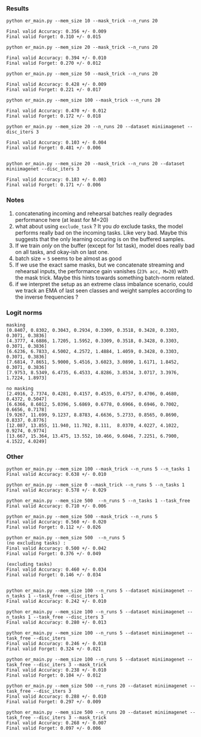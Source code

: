 ### Results

```
python er_main.py --mem_size 10 --mask_trick --n_runs 20

Final valid Accuracy: 0.356 +/- 0.009
Final valid Forget: 0.310 +/- 0.015
```


```
python er_main.py --mem_size 20 --mask_trick --n_runs 20

Final valid Accuracy: 0.394 +/- 0.010
Final valid Forget: 0.270 +/- 0.012
```


```
python er_main.py --mem_size 50 --mask_trick --n_runs 20

Final valid Accuracy: 0.428 +/- 0.009
Final valid Forget: 0.221 +/- 0.017
```


```
python er_main.py --mem_size 100 --mask_trick --n_runs 20

Final valid Accuracy: 0.470 +/- 0.012
Final valid Forget: 0.172 +/- 0.018
```

```
python er_main.py --mem_size 20 --n_runs 20 --dataset miniimagenet --disc_iters 3

Final valid Accuracy: 0.103 +/- 0.004
Final valid Forget: 0.481 +/- 0.006


python er_main.py --mem_size 20 --mask_trick --n_runs 20 --dataset miniimagenet --disc_iters 3

Final valid Accuracy: 0.183 +/- 0.003
Final valid Forget: 0.171 +/- 0.006

```


### Notes
1. concatenating incoming and rehearsal batches really degrades performance here (at least for M=20)
2. what about using `exclude_task` ? It you *do* exclude tasks, the model performs really bad on the incoming tasks. Like very bad. Maybe this suggests that the only learning occuring is on the buffered samples. 
3. If we train *only* on the buffer (except for 1st task), model does really bad on all tasks, and okay-ish on last one. 
3. batch size = `5` seems to be almost as good
4. If we use the exact same masks, but we concatenate streaming and rehearsal inputs, the performance gain vanishes (`23% acc, M=20`) with the mask trick. Maybe this hints towards something batch-norm related. 
5. if we interpret the setup as an extreme class imbalance scenario, could we track an EMA of last seen classes and weight samples according to the inverse frequencies ?

### Logit norms
```
masking 
[0.8407, 0.8302, 0.3043, 0.2934, 0.3309, 0.3518, 0.3428, 0.3303, 0.3071, 0.3836]
[4.3777, 4.6886, 1.7205, 1.5952, 0.3309, 0.3518, 0.3428, 0.3303, 0.3071, 0.3836]
[6.6236, 6.7833, 4.5002, 4.2572, 1.4884, 1.4059, 0.3428, 0.3303, 0.3071, 0.3836]
[7.6814, 7.8651, 5.9000, 5.4516, 3.6023, 3.0890, 1.6171, 1.8452, 0.3071, 0.3836]
[7.9753, 8.5349, 6.4735, 6.4533, 4.8286, 3.8534, 3.0717, 3.3976, 1.7224, 1.8973]
```

```
no masking
[2.4916, 2.7374, 0.4281, 0.4157, 0.4535, 0.4757, 0.4706, 0.4680, 0.4372, 0.5047]
[6.6366, 8.6012, 5.0396, 5.6869, 0.6778, 0.6966, 0.6946, 0.7002, 0.6656, 0.7178]
[9.9267, 11.699, 9.1237, 8.8783, 4.6636, 5.2733, 0.8565, 0.8690, 0.8337, 0.8776]
[12.087, 13.855, 11.940, 11.702, 8.111,  8.0370, 4.0227, 4.1022, 0.9274, 0.9774]
[13.667, 15.364, 13.475, 13.552, 10.466, 9.6046, 7.2251, 6.7900, 4.1522, 4.0249]
```


### Other
```
python er_main.py --mem_size 100 --mask_trick --n_runs 5 --n_tasks 1
Final valid Accuracy: 0.638 +/- 0.010

python er_main.py --mem_size 0 --mask_trick --n_runs 5 --n_tasks 1
Final valid Accuracy: 0.578 +/- 0.029

python er_main.py --mem_size 500  --n_runs 5 --n_tasks 1 --task_free
Final valid Accuracy: 0.710 +/- 0.006

python er_main.py --mem_size 500 --mask_trick --n_runs 5
Final valid Accuracy: 0.560 +/- 0.020
Final valid Forget: 0.112 +/- 0.026

python er_main.py --mem_size 500  --n_runs 5
(no excluding tasks) : 
Final valid Accuracy: 0.500 +/- 0.042
Final valid Forget: 0.376 +/- 0.049

(excluding tasks)
Final valid Accuracy: 0.460 +/- 0.034
Final valid Forget: 0.146 +/- 0.034


python er_main.py --mem_size 100 --n_runs 5 --dataset miniimagenet --n_tasks 1 --task_free --disc_iters 1
Final valid Accuracy: 0.242 +/- 0.010

python er_main.py --mem_size 100 --n_runs 5 --dataset miniimagenet --n_tasks 1 --task_free --disc_iters 3
Final valid Accuracy: 0.280 +/- 0.013

python er_main.py --mem_size 100 --n_runs 5 --dataset miniimagenet --task_free --disc_iters
Final valid Accuracy: 0.246 +/- 0.018
Final valid Forget: 0.324 +/- 0.021

python er_main.py --mem_size 100 --n_runs 5 --dataset miniimagenet --task_free --disc_iters 3 --mask_trick
Final valid Accuracy: 0.238 +/- 0.010
Final valid Forget: 0.104 +/- 0.012

python er_main.py --mem_size 500 --n_runs 20 --dataset miniimagenet --task_free --disc_iters 3
Final valid Accuracy: 0.288 +/- 0.010
Final valid Forget: 0.297 +/- 0.009

python er_main.py --mem_size 500 --n_runs 20 --dataset miniimagenet --task_free --disc_iters 3 --mask_trick
Final valid Accuracy: 0.268 +/- 0.007
Final valid Forget: 0.097 +/- 0.006
```
